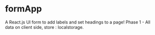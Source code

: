 # formApp
A React.js UI form to add labels and set headings to a page!
Phase 1 - All data on client side, store : localstorage.
